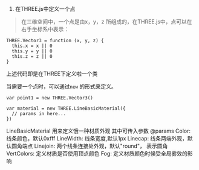 1. 在THREE.js中定义一个点

> 在三维空间中，一个点是由x，y，z 所组成的，在THREE.js中，点可以在右手坐标系中表示：
```
THREE.Vector3 = function (x, y, z) {
  this.x = x || 0
  this.y = y || 0
  this.z = z || 0
}
```

上述代码即是在THREE下定义啦一个类

当需要一个点时，可以通过`new` 的形式来定义。

`var point1 = new THREE.Vector3()`

```
var material = new THREE.LineBasicMaterial({
  // params in here...
})
```
LineBasicMaterial 用来定义饿一种材质外观
其中可传入参数 @params
Color: 线条颜色，默认0xfff
LineWidth: 线条宽度,默认1px
Linecap: 线条两端外观，默认圆角端点
Linejoin: 两个线条连接处外观，默认"round"， 表示圆角
VertColors: 定义材质是否使用顶点颜色
Fog: 定义材质颜色时候受全局雾效的影响